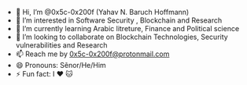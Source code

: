 - 👋 Hi, I’m @0x5c-0x200f (Yahav N. Baruch Hoffmann)
- 👀 I’m interested in Software Security , Blockchain and Research
- 🌱 I’m currently learning Arabic litreture, Finance and Political science
- 💞️ I’m looking to collaborate on Blockchain Technologies, Security vulnerabilities and Research 
- 📫 Reach me by 0x5c-0x200f@protonmail.com
- 😄 Pronouns: Sẽnor/He/Him
- ⚡ Fun fact: I ♥️ 🐱 

<!---
0x5c-0x200f/0x5c-0x200f is a ✨ special ✨ repository because its `README.md` (this file) appears on your GitHub profile.
You can click the Preview link to take a look at your changes.
--->
